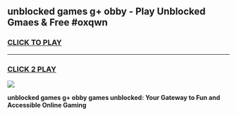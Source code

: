 
## unblocked games g+ obby - Play Unblocked Gmaes & Free #oxqwn
<h3>
<a href="https://news.freeplayer.one?title=unblocked_games_g+_obby&ref=03M">CLICK TO PLAY</a></h3>
<hr>

<h3>
<a href="https://news.freeplayer.one?title=unblocked_games_g+_obby&ref=03M">CLICK 2 PLAY</a>
  
</h3>

<a href="https://news.freeplayer.one?title=unblocked_games_g+_obby&ref=03M"><img src="https://clearcache.store/games.png"></a>


**unblocked games g+ obby games unblocked: Your Gateway to Fun and Accessible Online Gaming**
